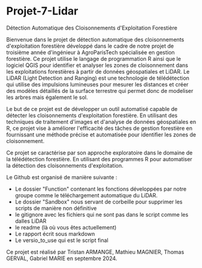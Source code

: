 # Projet-7-Lidar
Détection Automatique des Cloisonnements d'Exploitation Forestière

Bienvenue dans le projet de détection automatique des cloisonnements d'exploitation forestière développé dans le cadre de notre projet de troisième année d'ingénieur à AgroParisTech spécialisée en gestion forestière. Ce projet utilise le langage de programmation R ainsi que le logiciel QGIS pour identifier et analyser les zones de cloisonnement dans les exploitations forestières à partir de données géospatiales et LiDAR. Le LiDAR (Light Detection and Ranging) est une technologie de télédétection qui utilise des impulsions lumineuses pour mesurer les distances et créer des modèles détaillés de la surface terrestre qui permet donc de modeliser les arbres mais également le sol.

Le but de ce projet est de développer un outil automatisé capable de détecter les cloisonnements d'exploitation forestière. En utilisant des techniques de traitement d'images et d'analyse de données géospatiales en R, ce projet vise à améliorer l'efficacité des tâches de gestion forestière en fournissant une méthode précise et automatisée pour identifier les zones de cloisonnement.

Ce projet se caractérise par son approche exploratoire dans le domaine de la télédétection forestière. En utilisant des programmes R pour automatiser la détection des cloisonnements d'exploitation.

Le Github est organisé de manière suivante :
 - Le dossier "Function" contenant les fonctions développées par notre groupe comme le téléchargement automatique du LiDAR.
 - Le dossier "Sandbox" nous servant de corbeille pour supprimer les scripts de manière non définitive
 - le gitignore avec les fichiers qui ne sont pas dans le script comme les dalles LiDAR
 - le readme (là où vous êtes actuellement)
 - Le rapport écrit sous markdown
 - Le versio_to_use qui est le script final

Ce projet est réalisé par Tristan ARMANGE, Mathieu MAGNIER, Thomas GERVAL, Gabriel MARIE en septembre 2024.
